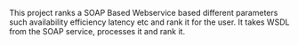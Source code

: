 This project ranks a SOAP Based Webservice based different parameters such availability efficiency latency etc and rank it for the user. It takes WSDL from the SOAP service, processes it and rank it.
